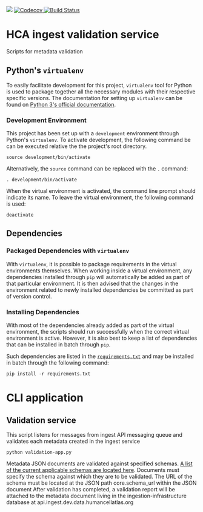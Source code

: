 <a href="https://codeclimate.com/github/HumanCellAtlas/ingest-validator/maintainability"><img src="https://api.codeclimate.com/v1/badges/acb71b5e1472ff38cbb2/maintainability" /></a>
<a href="https://codecov.io/gh/HumanCellAtlas/ingest-validator">
  <img src="https://codecov.io/gh/HumanCellAtlas/ingest-validator/branch/master/graph/badge.svg" alt="Codecov" />
</a>
[![Build Status](https://travis-ci.org/HumanCellAtlas/ingest-validator.svg?branch=master)](https://travis-ci.org/HumanCellAtlas/ingest-validator)

# HCA ingest validation service

Scripts for metadata validation 

## Python's `virtualenv`

To easily facilitate development for this project, `virtualenv` tool for Python is used to package together all the 
necessary modules with their respective specific versions. The documentation for setting up `virtualenv` can be found 
on [Python 3's official documentation](https://packaging.python.org/guides/installing-using-pip-and-virtualenv).

### Development Environment

This project has been set up with a `development` environment through Python's `virtualenv`. To activate development, 
the following command be can be executed relative the the project's root directory.

    source development/bin/activate
    
Alternatively, the `source` command can be replaced with the `.` command:

    . development/bin/activate
    
When the virtual environment is activated, the command line prompt should indicate its name. To leave the virtual environment, the following command is used:

    deactivate  
 
## Dependencies

### Packaged Dependencies with `virtualenv`

With `virtualenv`, it is possible to package requirements in the virtual environments themselves. When working inside a 
virtual environment, any dependencies installed through `pip` will automatically be added as part of that particular 
environment. It is then advised that the changes in the environment related to newly installed dependencies be 
committed as part of version control.

### Installing Dependencies

With most of the dependencies already added as part of the virtual environment, the scripts should run successfully when
the correct virtual environment is active. However, it is also best to keep a list of dependencies that can be installed
in batch through `pip`. 

Such dependencies are listed in the [`requirements.txt`](requirements.txt) and may be installed in batch through the
following command:

```
pip install -r requirements.txt
```


# CLI application 
## Validation service

This script listens for messages from ingest API messaging queue and validates each metadata created in the ingest service

```
python validation-app.py
```

Metadata JSON documents are validated against specified schemas. <a href="https://github.com/HumanCellAtlas/metadata-schema/tree/master/json_schema">A list of the current applicable schemas are located here</a>.
Documents must specify the schema against which they are to be validated. The URL of the schema must be located at the JSON path core.schema_url within the JSON document
After validation has completed, a validation report will be attached to the metadata document living in the ingestion-infrastructure database at api.ingest.dev.data.humancellatlas.org
